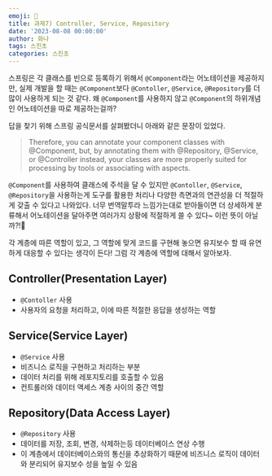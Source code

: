 ```yaml
---
emoji: 🐢
title: 과제7) Controller, Service, Repository
date: '2023-08-08 00:00:00'
author: 화나
tags: 스진초
categories: 스진초
---
```


스프링은 각 클래스를 빈으로 등록하기 위해서 `@Component`라는 어노테이션을 제공하지만, 실제 개발을 할 때는 `@Component`보다 `@Contoller`, `@Service`, `@Repository`를 더 많이 사용하게 되는 것 같다. 왜 `@Component`를 사용하지 않고 `@Component`의 하위개념인 어노테이션을 따로 제공하는걸까?

답을 찾기 위해 스프링 공식문서를 살펴봤더니 아래와 같은 문장이 있었다.

> Therefore, you can annotate your component classes with @Component, but, by annotating them with @Repository, @Service, or @Controller instead, your classes are more properly suited for processing by tools or associating with aspects.

`@Component`를 사용하여 클래스에 주석을 달 수 있지만 `@Contoller`, `@Service`, `@Repository`을 사용하는게 도구를 활용한 처리나 다양한 측면과의 연관성을 더 적절하게 갖출 수 있다고 나와있다. 너무 번역말투라 느낌가는대로 받아들이면 더 상세하게 분류해서 어노테이션을 달아주면 여러가지 상황에 적절하게 쓸 수 있다~ 이런 뜻이 아닐까?!🤔

각 계층에 따른 역할이 있고, 그 역할에 맞게 코드를 구현해 놓으면 유지보수 할 때 유연하게 대응할 수 있다는 생각이 든다! 그럼 각 계층에 역할에 대해서 알아보자.

## Controller(Presentation Layer)

- `@Contoller` 사용
- 사용자의 요청을 처리하고, 이에 따른 적절한 응답을 생성하는 역할

## Service(Service Layer)

- `@Service` 사용
- 비즈니스 로직을 구현하고 처리하는 부분
- 데이터 처리를 위해 레포지토리를 호출할 수 있음
- 컨트롤러와 데이터 액세스 계층 사이의 중간 역할

## Repository(Data Access Layer)

- `@Repository` 사용
- 데이터를 저장, 조회, 변경, 삭제하는등 데이터베이스 연상 수행
- 이 계층에서 데이터베이스와의 통신을 추상화하기 때문에 비즈니스 로직이 데이터와 분리되어 유지보수 성을 높일 수 있음

```toc

```
